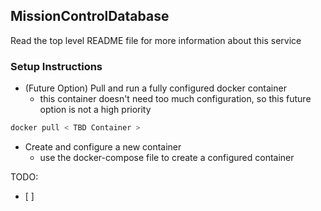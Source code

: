 ## MissionControlDatabase<a name="DATABASE"></a> ##

Read the top level README file for more information about this service

### Setup Instructions ###

- (Future Option) Pull and run a fully configured docker container
    - this container doesn't need too much configuration, so this future option is not a high priority

```bash
docker pull < TBD Container >
```


- Create and configure a new container
    - use the docker-compose file to create a configured container


TODO:
- [ ] 
